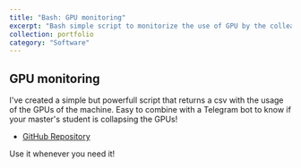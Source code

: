 ```yaml
---
title: "Bash: GPU monitoring"
excerpt: "Bash simple script to monitorize the use of GPU by the colleagues of the department"
collection: portfolio
category: "Software"
---
```


## GPU monitoring

I've created a simple but powerfull script that returns a csv with the usage of the GPUs of the machine. Easy to combine with a Telegram bot to know if your master's student is collapsing the GPUs!

* [GitHub Repository](https://github.com/aguerrerolopez/GPU_monitoring)

Use it whenever you need it!
